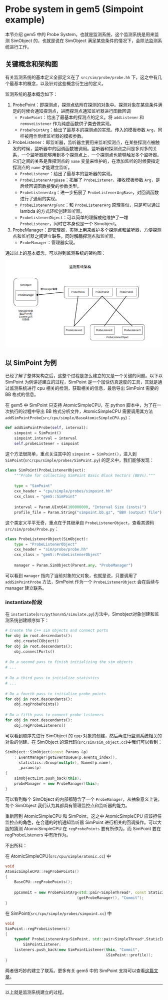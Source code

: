 # Probe system in gem5 (Simpoint example)

本节介绍 gem5 中的 Probe System，也就是监测系统，这个监测系统是用来监测 SimObject 的，也就是说在 SimObject 满足某些条件的情况下，会除法监测系统进行工作。

## 关键概念和架构图

有关监测系统的基本定义全部定义在了 `src/sim/probe/probe.hh` 下，这之中有几个最基本的概念，以及针对这些概念衍生出的定义。

监测系统的基本概念如下：

1. ProbePoint：即探测点，探测点依附在探测的对象中。探测对象在某些条件满足的时候会通知探测点，进而探测点通知监听器进行函数回调
   - `ProbePoint`：给出了最基本的探测点的定义。将 `addListener` 和 `removeListener` 作为纯虚函数供子类去做实现。
   - `ProbePointArg`：给出了最基本的探测点的实现。传入的模板参数 `Arg`，同样被用作后续监听器的模板参数。
2. ProbeListener：即监听器，监听器主要用来监听探测点，在某些探测点被触发的时候，监听器中的回调函数被调用。监听器和探测点之间是多对多的关系，一个监听器能够用到多个探测点上，一个探测点也能够触发多个监听器。它们之间的关系是靠探测点的 `name` 变量来维护的，在添加监听的时候要指定探测点的 `name` 才能建立监听。
   - `ProbeListener`：给出了最基本的监听器的实现。
   - `ProbeListenerArgBase`：拓展了 `ProbeListener`，接收模板参数 `Arg`，是后续回调函数接受的参数类型。
   - `ProbeListenerArg`：进一步拓展了 `ProbeListenerArgBase`，对回调函数进行了通用的实现。
   - `ProbeListenerArgFunc`：和 `ProbeListenerArg` 原理类似，只是可以通过 lambda 的方式轻松创建监听器。
   - `ProbeListenerObject`：可以简单的理解成他维护了一堆 `ProbeListener`，同时它本身也是一个 Simobject。
3. ProbeManager：即管理器，实际上用来维护多个探测点和监听器，方便探测点和监听器之间建立联系，同时解耦探测点和监听器。
   - `ProbeManager`：管理器实现。

通过以上的基本概念，可以得到监测系统的架构图：

![监测系统架构](./images/probe_sys/probesys.png)

## 以 SimPoint 为例

已经了解了整体架构之后，这整个过程是怎么建立的又是一个关键的问题。以下以 SimPoint 为例讲述建立的过程，SimPoint 是一个加快仿真速度的工具，其就是通过监测系统进行 cpu 相关的检测，获取相关的信息，最后导出 SimPoint 需要的 BB 格式的信息。

在 gem5 中 SimPoint 只支持 AtomicSimpleCPU，在 python 脚本中，为了在一次执行的过程中导出 BB 格式分析文件，AtomicSimpleCPU 需要调用其方法 `addSimPointProbe`(`src/cpu/simple/BaseAtomicSimpleCPU.py`)：

```python
def addSimPointProbe(self, interval):
    simpoint = SimPoint()
    simpoint.interval = interval
    self.probeListener = simpoint
```

这个方法很简单，重点关注其中的 `simpoint = SimPoint()`，进入到 `SimPoint`(`src/cpu/simple/probes/SimPoint.py`) 的定义中，我们能够发现：

```python
class SimPoint(ProbeListenerObject):
    """Probe for collecting SimPoint Basic Block Vectors (BBVs)."""

    type = "SimPoint"
    cxx_header = "cpu/simple/probes/simpoint.hh"
    cxx_class = "gem5::SimPoint"

    interval = Param.UInt64(100000000, "Interval Size (insts)")
    profile_file = Param.String("simpoint.bb.gz", "BBV (output) file")
```

这个类定义平平无奇，重点在于其继承自 `ProbeListenerObject`，查看其源码 `src/sim/probe/Probe.py`：

```python
class ProbeListenerObject(SimObject):
    type = "ProbeListenerObject"
    cxx_header = "sim/probe/probe.hh"
    cxx_class = "gem5::ProbeListenerObject"

    manager = Param.SimObject(Parent.any, "ProbeManager")
```

可以看到 `manager` 指向了当前对象的父对象，也就是说，只要调用了 `addSimPointProbe` 方法，SimPoint 作为一个 `ProbeListenerObject` 会在后续与 manager 建立联系。

### instantiate阶段

在 `instantiate`(`src/python/m5/simulate.py`)方法中，Simobject对象创建和监测系统创建顺序如下：

```python
# Create the C++ sim objects and connect ports
for obj in root.descendants():
    obj.createCCObject()
for obj in root.descendants():
    obj.connectPorts()

# Do a second pass to finish initializing the sim objects
# ...

# Do a third pass to initialize statistics
# ...

# Do a fourth pass to initialize probe points
for obj in root.descendants():
    obj.regProbePoints()

# Do a fifth pass to connect probe listeners
for obj in root.descendants():
    obj.regProbeListeners()

```

可以看到顺序先进行 SimObject 的 cpp 对象的创建，然后再进行监测系统相关的对象的创建。在 SimObject 的源代码(`src/sim/sim_object.cc`)中我们可以看到：

```cpp
SimObject::SimObject(const Params &p)
    : EventManager(getEventQueue(p.eventq_index)),
      statistics::Group(nullptr), Named(p.name),
      _params(p)
{
    simObjectList.push_back(this);
    probeManager = new ProbeManager(this);
}
```

可以看到每个 SimObject 的内部都隐含了一个 `ProbeManager`，从抽象意义上说，每个 SimObject 我们认为其都具有管理监控点和监听器的能力。

重新回到 AtomicSimpleCPU 和 SimPoint，这之中 AtomicSimpleCPU 应该担任监控点的角色，在合适的时机通知监听器 SimPoint 进行相关的回调操作。可以大胆的猜测 AtomicSimpleCPU 在 `regProbePoints` 要有所作为，而 SimPoint 要在 regProbeListeners 中有所作为。

不出所料：

在 AtomicSimpleCPU(`src/cpu/simple/atomic.cc`) 中

```cpp
void
AtomicSimpleCPU::regProbePoints()
{
    BaseCPU::regProbePoints();

    ppCommit = new ProbePointArg<std::pair<SimpleThread*, const StaticInstPtr>>
                                (getProbeManager(), "Commit");
}
```

在 SimPoint(`src/cpu/simple/probes/simpoint.cc`) 中

```cpp
void
SimPoint::regProbeListeners()
{
    typedef ProbeListenerArg<SimPoint, std::pair<SimpleThread*,StaticInstPtr>>
        SimPointListener;
    listeners.push_back(new SimPointListener(this, "Commit",
                                             &SimPoint::profile));
}
```

两者很巧妙的建立了联系。更多有关 gem5 中的 SimPoint 支持可以查看[这篇文章](./simpoint_gem5.md)。

---

以上就是监测系统建立的过程。
